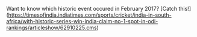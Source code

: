 Want to know which historic event occured in February 2017? [Catch this!] (https://timesofindia.indiatimes.com/sports/cricket/india-in-south-africa/with-historic-series-win-india-claim-no-1-spot-in-odi-rankings/articleshow/62910225.cms)